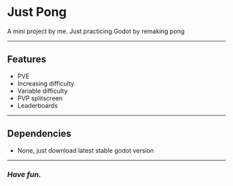 # Just Pong

A mini project by me. 
Just practicing Godot by remaking pong

---

## Features

- PVE
- Increasing difficulty
- Variable difficulty
- PVP splitscreen
- Leaderboards

---

## Dependencies

- None, just download latest stable godot version

---

### *Have fun.*
